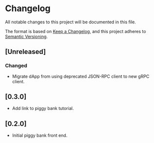 # Changelog

All notable changes to this project will be documented in this file.

The format is based on [Keep a Changelog](https://keepachangelog.com/en/1.0.0/),
and this project adheres to [Semantic Versioning](https://semver.org/spec/v2.0.0.html).

## [Unreleased]

### Changed

-   Migrate dApp from using deprecated JSON-RPC client to new gRPC client.

## [0.3.0]

-   Add link to piggy bank tutorial.

## [0.2.0]

-   Initial piggy bank front end.
